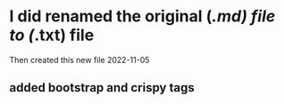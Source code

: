# I did renamed the original (_.md) file to (_.txt) file

Then created this new file
2022-11-05

## added bootstrap and crispy tags
